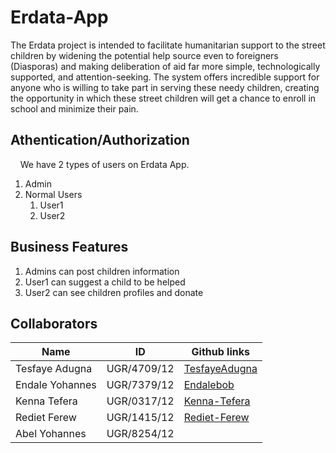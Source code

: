 # Erdata-App

<!--Description-->
The Erdata project is intended to facilitate humanitarian support to the street children by widening the potential help source even to foreigners (Diasporas) and making deliberation of aid far more simple, technologically supported, and attention-seeking. The system offers incredible support for anyone who is willing to take part in serving these needy children, creating the opportunity in which these street children will get a chance to enroll in school and minimize their pain.
<!--Authentication/Authorization-->
## Athentication/Authorization
&nbsp;&nbsp;&nbsp;&nbsp;We have 2 types of users on Erdata App.
1. Admin
2. Normal Users
    1. User1
    2. User2
<!--Business features-->
## Business Features
1. Admins can post children information
2. User1 can suggest a child to be helped
3. User2 can see children profiles and donate

<!--Table-->
## Collaborators
|Name                  |ID            |Github links                             |
|----------------------|--------------|-----------------------------------------|
|Tesfaye Adugna        |UGR/4709/12   |[TesfayeAdugna](github.com/TesfayeAdugna)|
|Endale Yohannes       |UGR/7379/12   |[Endalebob](github.com/Endalebob)        |
|Kenna Tefera          |UGR/0317/12   |[Kenna-Tefera](github.com/Kenna-Tefera)  |
|Rediet Ferew          |UGR/1415/12   |[Rediet-Ferew](github.com/Rediet-Ferew)  |
|Abel Yohannes         |UGR/8254/12   |                                         |
